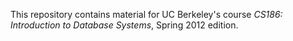This repository contains material for UC Berkeley's course
*CS186: Introduction to Database Systems*,
Spring 2012 edition.
